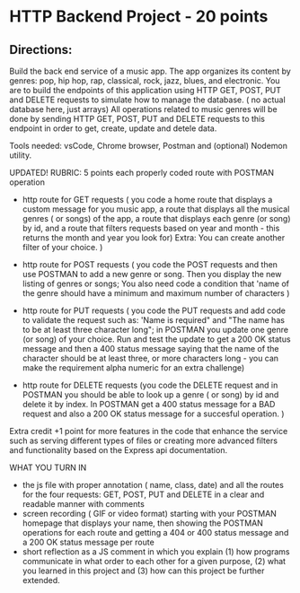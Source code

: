 # HTTP Backend Project - 20 points #

## Directions: ## 
Build the back end service of a music app. The app organizes its content by genres: pop, hip hop, rap, classical, rock, jazz, blues, and electronic. 
You are to build the endpoints of this application using HTTP GET, POST, PUT and DELETE requests to simulate how to manage the database. ( no actual database here, just arrays)
All operations related to music genres will be done by sending HTTP GET, POST, PUT and DELETE requests to this endpoint in order to get, create, update and detele data.

Tools needed: vsCode, Chrome browser, Postman and (optional) Nodemon utility.

UPDATED! 
RUBRIC: 5 points each properly coded route with POSTMAN operation

* http route for GET requests ( you code a home route that displays a custom message for you music app, a route that displays all the musical genres ( or songs) of the app, a route that displays each genre (or song) by id, and a route that filters requests based on year and month - this returns the month and year you look for) Extra: You can create another filter of your choice. )

* http route for POST requests ( you code the POST requests and then use POSTMAN to add a new genre or song. Then you display the new listing of genres or songs; You also need code a condition that 'name of the genre should have a minimum and maximum number of characters ) 

* http route for PUT requests ( you code the PUT requests and add code to validate the request such as: 'Name is required" and "The name has to be at least three character long"; in POSTMAN you update one genre (or song) of your choice. Run and test the update to get a 200 OK status message and then a 400 status message saying that the name of the character should be at least three, or more characters long - you can make the requirement alpha numeric for an extra challenge)

* http route for DELETE requests (you code the DELETE request and in POSTMAN you should be able to look up a genre ( or song) by id and delete it by index. In POSTMAN get a 400 status message for a BAD request and also a 200 OK status message for a succesful operation. ) 

Extra credit +1 point for more features in the code that enhance the service such as serving different types of files or creating more advanced filters and functionality based on the Express api documentation.  

WHAT YOU TURN IN

* the js file with proper annotation ( name, class, date) and all the routes for the four requests: GET, POST, PUT and DELETE in a clear and readable manner with comments
* screen recording ( GIF or video format) starting with your POSTMAN homepage that displays your name, then showing the POSTMAN operations for each route and getting a 404 or 400 status message and a 200 OK status message per route
* short reflection as a JS comment in which you explain (1) how programs communicate in what order to each other for a given purpose, (2) what you learned in this project and (3) how can this project be further extended.  







